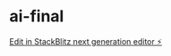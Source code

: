 # ai-final

[Edit in StackBlitz next generation editor ⚡️](https://stackblitz.com/~/github.com/MRMORNINGSTAR2233/ai-final)